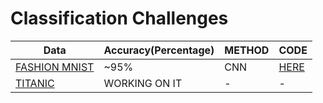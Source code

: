 # Classification Challenges
  
|          Data          | Accuracy(Percentage) | METHOD |      CODE     |
|------------------------|----------------------|--------|---------------|
| [FASHION MNIST][DATA1] |         ~95%         |   CNN  | [HERE][FMCNN] |
|    [TITANIC][DATA2]    |     WORKING ON IT    |    -   |       -       |





[DATA1]: https://www.kaggle.com/zalando-research/fashionmnist
[DATA2]: https://www.kaggle.com/c/titanic/data
[FMCNN]: https://github.com/izzettunc/classificationChallenges/blob/master/FASHION%20MNIST/fashion-mnist-cnn.ipynb
